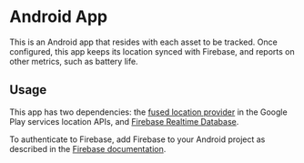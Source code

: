 # Android App

This is an Android app that resides with each asset to be tracked.
Once configured, this app keeps its location synced with Firebase, and reports
on other metrics, such as battery life.

## Usage

This app has two dependencies: the
[fused location provider](https://developers.google.com/android/reference/com/google/android/gms/location/FusedLocationProviderApi)
in the Google Play services location APIs,
and [Firebase Realtime Database](https://firebase.google.com/docs/database/).

To authenticate to Firebase, add Firebase to your Android project as described
in the
[Firebase documentation](https://firebase.google.com/docs/android/setup).

